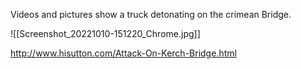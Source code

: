 Videos and pictures show a truck detonating on the crimean Bridge.

![[Screenshot_20221010-151220_Chrome.jpg]]

http://www.hisutton.com/Attack-On-Kerch-Bridge.html

